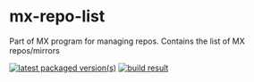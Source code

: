 # mx-repo-list
Part of MX program for managing repos. Contains the list of MX repos/mirrors

[![latest packaged version(s)](https://repology.org/badge/latest-versions/mx-repo-list.svg)](https://repology.org/project/mx-repo-list/versions)
[![build result](https://build.opensuse.org/projects/home:mx-packaging/packages/mx-repo-list/badge.svg?type=default)](https://software.opensuse.org//download.html?project=home%3Amx-packaging&package=mx-repo-list)
